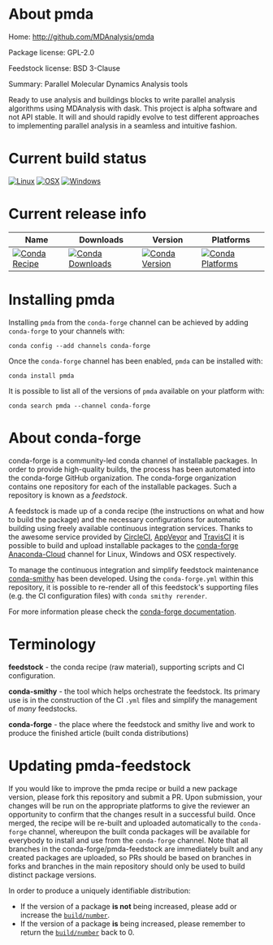 About pmda
==========

Home: http://github.com/MDAnalysis/pmda

Package license: GPL-2.0

Feedstock license: BSD 3-Clause

Summary: Parallel Molecular Dynamics Analysis tools

Ready to use analysis and buildings blocks to write parallel analysis
algorithms using MDAnalysis with dask. This project is alpha software
and not API stable. It will and should rapidly evolve to test different
approaches to implementing parallel analysis in a seamless and intuitive
fashion.


Current build status
====================

[![Linux](https://img.shields.io/circleci/project/github/conda-forge/pmda-feedstock/master.svg?label=Linux)](https://circleci.com/gh/conda-forge/pmda-feedstock)
[![OSX](https://img.shields.io/travis/conda-forge/pmda-feedstock/master.svg?label=macOS)](https://travis-ci.org/conda-forge/pmda-feedstock)
[![Windows](https://img.shields.io/appveyor/ci/conda-forge/pmda-feedstock/master.svg?label=Windows)](https://ci.appveyor.com/project/conda-forge/pmda-feedstock/branch/master)

Current release info
====================

| Name | Downloads | Version | Platforms |
| --- | --- | --- | --- |
| [![Conda Recipe](https://img.shields.io/badge/recipe-pmda-green.svg)](https://anaconda.org/conda-forge/pmda) | [![Conda Downloads](https://img.shields.io/conda/dn/conda-forge/pmda.svg)](https://anaconda.org/conda-forge/pmda) | [![Conda Version](https://img.shields.io/conda/vn/conda-forge/pmda.svg)](https://anaconda.org/conda-forge/pmda) | [![Conda Platforms](https://img.shields.io/conda/pn/conda-forge/pmda.svg)](https://anaconda.org/conda-forge/pmda) |

Installing pmda
===============

Installing `pmda` from the `conda-forge` channel can be achieved by adding `conda-forge` to your channels with:

```
conda config --add channels conda-forge
```

Once the `conda-forge` channel has been enabled, `pmda` can be installed with:

```
conda install pmda
```

It is possible to list all of the versions of `pmda` available on your platform with:

```
conda search pmda --channel conda-forge
```


About conda-forge
=================

conda-forge is a community-led conda channel of installable packages.
In order to provide high-quality builds, the process has been automated into the
conda-forge GitHub organization. The conda-forge organization contains one repository
for each of the installable packages. Such a repository is known as a *feedstock*.

A feedstock is made up of a conda recipe (the instructions on what and how to build
the package) and the necessary configurations for automatic building using freely
available continuous integration services. Thanks to the awesome service provided by
[CircleCI](https://circleci.com/), [AppVeyor](https://www.appveyor.com/)
and [TravisCI](https://travis-ci.org/) it is possible to build and upload installable
packages to the [conda-forge](https://anaconda.org/conda-forge)
[Anaconda-Cloud](https://anaconda.org/) channel for Linux, Windows and OSX respectively.

To manage the continuous integration and simplify feedstock maintenance
[conda-smithy](https://github.com/conda-forge/conda-smithy) has been developed.
Using the ``conda-forge.yml`` within this repository, it is possible to re-render all of
this feedstock's supporting files (e.g. the CI configuration files) with ``conda smithy rerender``.

For more information please check the [conda-forge documentation](https://conda-forge.org/docs/).

Terminology
===========

**feedstock** - the conda recipe (raw material), supporting scripts and CI configuration.

**conda-smithy** - the tool which helps orchestrate the feedstock.
                   Its primary use is in the construction of the CI ``.yml`` files
                   and simplify the management of *many* feedstocks.

**conda-forge** - the place where the feedstock and smithy live and work to
                  produce the finished article (built conda distributions)


Updating pmda-feedstock
=======================

If you would like to improve the pmda recipe or build a new
package version, please fork this repository and submit a PR. Upon submission,
your changes will be run on the appropriate platforms to give the reviewer an
opportunity to confirm that the changes result in a successful build. Once
merged, the recipe will be re-built and uploaded automatically to the
`conda-forge` channel, whereupon the built conda packages will be available for
everybody to install and use from the `conda-forge` channel.
Note that all branches in the conda-forge/pmda-feedstock are
immediately built and any created packages are uploaded, so PRs should be based
on branches in forks and branches in the main repository should only be used to
build distinct package versions.

In order to produce a uniquely identifiable distribution:
 * If the version of a package **is not** being increased, please add or increase
   the [``build/number``](https://conda.io/docs/user-guide/tasks/build-packages/define-metadata.html#build-number-and-string).
 * If the version of a package **is** being increased, please remember to return
   the [``build/number``](https://conda.io/docs/user-guide/tasks/build-packages/define-metadata.html#build-number-and-string)
   back to 0.
